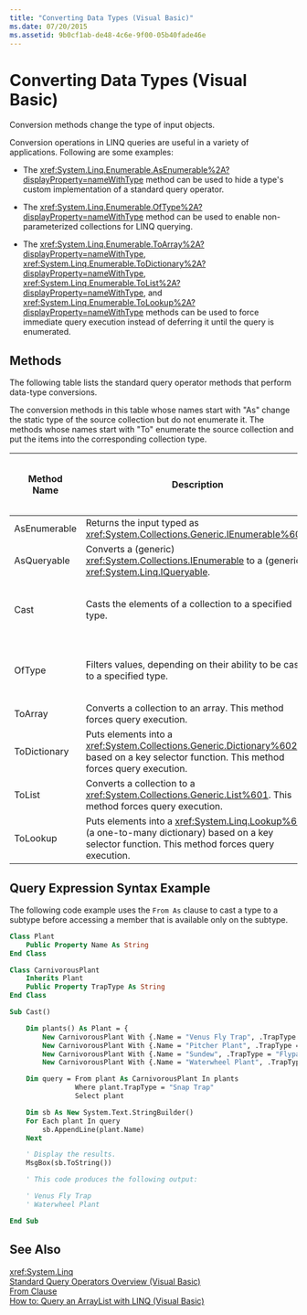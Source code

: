 ```yaml
---
title: "Converting Data Types (Visual Basic)"
ms.date: 07/20/2015
ms.assetid: 9b0cf1ab-de48-4c6e-9f00-05b40fade46e
---
```

# Converting Data Types (Visual Basic)
Conversion methods change the type of input objects.  

 Conversion operations in LINQ queries are useful in a variety of applications. Following are some examples:  

- The <xref:System.Linq.Enumerable.AsEnumerable%2A?displayProperty=nameWithType> method can be used to hide a type's custom implementation of a standard query operator.  

- The <xref:System.Linq.Enumerable.OfType%2A?displayProperty=nameWithType> method can be used to enable non-parameterized collections for LINQ querying.  

- The <xref:System.Linq.Enumerable.ToArray%2A?displayProperty=nameWithType>, <xref:System.Linq.Enumerable.ToDictionary%2A?displayProperty=nameWithType>, <xref:System.Linq.Enumerable.ToList%2A?displayProperty=nameWithType>, and <xref:System.Linq.Enumerable.ToLookup%2A?displayProperty=nameWithType> methods can be used to force immediate query execution instead of deferring it until the query is enumerated.  

## Methods  
 The following table lists the standard query operator methods that perform data-type conversions.  

 The conversion methods in this table whose names start with "As" change the static type of the source collection but do not enumerate it. The methods whose names start with "To" enumerate the source collection and put the items into the corresponding collection type.  


|Method Name|Description|Visual Basic Query Expression Syntax|More Information|  
|-----------------|-----------------|------------------------------------------|----------------------|  
|AsEnumerable|Returns the input typed as <xref:System.Collections.Generic.IEnumerable%601>.|Not applicable.|<xref:System.Linq.Enumerable.AsEnumerable%2A?displayProperty=nameWithType>|  
|AsQueryable|Converts a (generic) <xref:System.Collections.IEnumerable> to a (generic) <xref:System.Linq.IQueryable>.|Not applicable.|<xref:System.Linq.Queryable.AsQueryable%2A?displayProperty=nameWithType>|  
|Cast|Casts the elements of a collection to a specified type.|`From … As …`|<xref:System.Linq.Enumerable.Cast%2A?displayProperty=nameWithType><br /><br /> <xref:System.Linq.Queryable.Cast%2A?displayProperty=nameWithType>|  
|OfType|Filters values, depending on their ability to be cast to a specified type.|Not applicable.|<xref:System.Linq.Enumerable.OfType%2A?displayProperty=nameWithType><br /><br /> <xref:System.Linq.Queryable.OfType%2A?displayProperty=nameWithType>|  
|ToArray|Converts a collection to an array. This method forces query execution.|Not applicable.|<xref:System.Linq.Enumerable.ToArray%2A?displayProperty=nameWithType>|  
|ToDictionary|Puts elements into a <xref:System.Collections.Generic.Dictionary%602> based on a key selector function. This method forces query execution.|Not applicable.|<xref:System.Linq.Enumerable.ToDictionary%2A?displayProperty=nameWithType>|  
|ToList|Converts a collection to a <xref:System.Collections.Generic.List%601>. This method forces query execution.|Not applicable.|<xref:System.Linq.Enumerable.ToList%2A?displayProperty=nameWithType>|  
|ToLookup|Puts elements into a <xref:System.Linq.Lookup%602> (a one-to-many dictionary) based on a key selector function. This method forces query execution.|Not applicable.|<xref:System.Linq.Enumerable.ToLookup%2A?displayProperty=nameWithType>|  

## Query Expression Syntax Example  
 The following code example uses the `From As` clause to cast a type to a subtype before accessing a member that is available only on the subtype.  

```vb  
Class Plant  
    Public Property Name As String  
End Class  

Class CarnivorousPlant  
    Inherits Plant  
    Public Property TrapType As String  
End Class  

Sub Cast()  

    Dim plants() As Plant = {   
        New CarnivorousPlant With {.Name = "Venus Fly Trap", .TrapType = "Snap Trap"},   
        New CarnivorousPlant With {.Name = "Pitcher Plant", .TrapType = "Pitfall Trap"},   
        New CarnivorousPlant With {.Name = "Sundew", .TrapType = "Flypaper Trap"},   
        New CarnivorousPlant With {.Name = "Waterwheel Plant", .TrapType = "Snap Trap"}}  

    Dim query = From plant As CarnivorousPlant In plants   
                Where plant.TrapType = "Snap Trap"   
                Select plant  

    Dim sb As New System.Text.StringBuilder()  
    For Each plant In query  
        sb.AppendLine(plant.Name)  
    Next  

    ' Display the results.  
    MsgBox(sb.ToString())  

    ' This code produces the following output:  

    ' Venus Fly Trap  
    ' Waterwheel Plant  

End Sub  
```  

## See Also  
 <xref:System.Linq>  
 [Standard Query Operators Overview (Visual Basic)](../../../../visual-basic/programming-guide/concepts/linq/standard-query-operators-overview.md)  
 [From Clause](../../../../visual-basic/language-reference/queries/from-clause.md)  
 [How to: Query an ArrayList with LINQ (Visual Basic)](../../../../visual-basic/programming-guide/concepts/linq/how-to-query-an-arraylist-with-linq.md)
